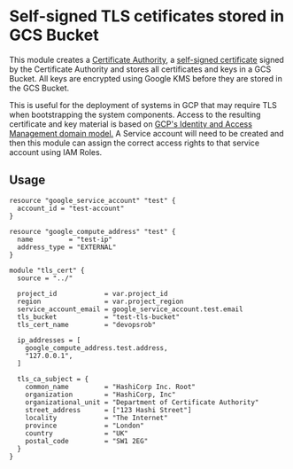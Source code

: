 # Self-signed TLS cetificates stored in GCS Bucket

This module creates a [Certificate Authority](https://www.ssl.com/faqs/what-is-a-certificate-authority/), a [self-signed certificate](https://sectigostore.com/page/what-is-a-self-signed-certificate/) signed by the Certificate Authority and stores all certificates and keys in a GCS Bucket. All keys are encrypted using Google KMS before they are stored in the GCS Bucket.

This is useful for the deployment of systems in GCP that may require TLS when bootstrapping the system components. Access to the resulting certificate and key material is based on [GCP's Identity and Access Management domain model.](https://cloud.google.com/iam) A Service account will need to be created and then this module can assign the correct access rights to that service account using IAM Roles.

## Usage

```hcl
resource "google_service_account" "test" {
  account_id = "test-account"
}

resource "google_compute_address" "test" {
  name         = "test-ip"
  address_type = "EXTERNAL"
}

module "tls_cert" {
  source = "../"

  project_id            = var.project_id
  region                = var.project_region
  service_account_email = google_service_account.test.email
  tls_bucket            = "test-tls-bucket"
  tls_cert_name         = "devopsrob"

  ip_addresses = [
    google_compute_address.test.address,
    "127.0.0.1",
  ]

  tls_ca_subject = {
    common_name         = "HashiCorp Inc. Root"
    organization        = "HashiCorp, Inc"
    organizational_unit = "Department of Certificate Authority"
    street_address      = ["123 Hashi Street"]
    locality            = "The Internet"
    province            = "London"
    country             = "UK"
    postal_code         = "SW1 2EG"
  }
}
```
